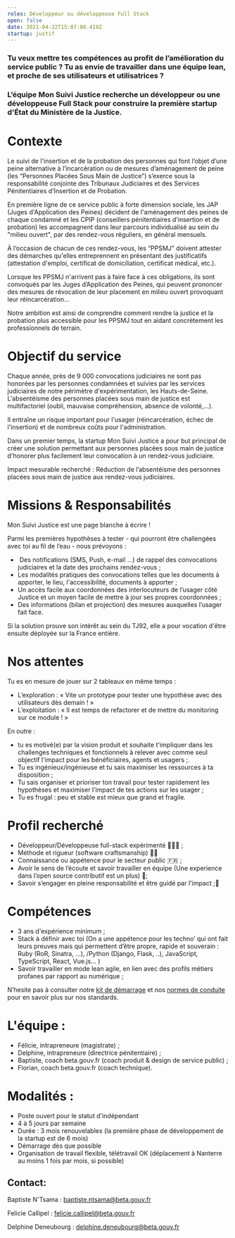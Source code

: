 ```yaml
---
roles: Développeur ou développeuse Full Stack
open: false
date: 2021-04-22T15:07:00.419Z
startup: justif
---
```

### Tu veux mettre tes compétences au profit de l’amélioration du service public ? Tu as envie de travailler dans une équipe lean, et proche de ses utilisateurs et utilisatrices ?

### L’équipe Mon Suivi Justice recherche un développeur ou une développeuse Full Stack pour construire la première startup d'État du Ministère de la Justice.

# Contexte

Le suivi de l'insertion et de la probation des personnes qui font l’objet d’une peine alternative à l’incarcération ou de mesures d’aménagement de peine (les “Personnes Placées Sous Main de Justice”) s’exerce sous la responsabilité conjointe des Tribunaux Judiciaires et des Services Pénitentiaires d’Insertion et de Probation. 

En première ligne de ce service public à forte dimension sociale, les JAP (Juges d'Application des Peines) décident de l'aménagement des peines de chaque condamné et les CPIP (conseillers pénitentiaires d’insertion et de probation) les accompagnent dans leur parcours individualisé au sein du "milieu ouvert", par des rendez-vous réguliers, en général mensuels.

À l’occasion de chacun de ces rendez-vous, les “PPSMJ” doivent attester des démarches qu'elles entreprennent en présentant des justificatifs (attestation d'emploi, certificat de domiciliation, certificat médical, etc.).

Lorsque les PPSMJ n'arrivent pas à faire face à ces obligations, ils sont convoqués par les Juges d’Application des Peines, qui peuvent prononcer des mesures de révocation de leur placement en milieu ouvert provoquant leur réincarcération...

Notre ambition est ainsi de comprendre comment rendre la justice et la probation plus accessible pour les PPSMJ tout en aidant concrètement les professionnels de terrain.



# Objectif du service

Chaque année, près de 9 000 convocations judiciaires ne sont pas honorées par les personnes condamnées et suivies par les services judiciaires de notre périmètre d'expérimentation, les Hauts-de-Seine. L'absentéisme des personnes placées sous main de justice est multifactoriel (oubli, mauvaise compréhension, absence de volonté,...).

Il entraîne un risque important pour l'usager (réincarcération, échec de l'insertion) et de nombreux coûts pour l'administration.

Dans un premier temps, la startup Mon Suivi Justice a pour but principal de créer une solution permettant aux personnes placées sous main de justice d'honorer plus facilement leur convocation à un rendez-vous judiciaire.

Impact mesurable recherché : Réduction de l’absentéisme des personnes placées sous main de justice aux rendez-vous judiciaires. 



# Missions & Responsabilités

Mon Suivi Justice est une page blanche à écrire !

Parmi les premières hypothèses à tester - qui pourront être challengées avec toi au fil de l’eau - nous prévoyons :

*  Des notifications (SMS, Push, e-mail …) de rappel des convocations judiciaires et la date des prochains rendez-vous ;
* Les modalités pratiques des convocations telles que les documents à apporter, le lieu, l'accessibilité, documents à apporter ;
* Un accès facile aux coordonnées des interlocuteurs de l’usager côté Justice et un moyen facile de mettre à jour ses propres coordonnées ;
* Des informations (bilan et projection) des mesures auxquelles l’usager fait face.

Si la solution prouve son intérêt au sein du TJ92, elle a pour vocation d'être ensuite déployée sur la France entière.



# Nos attentes

Tu es en mesure de jouer sur 2 tableaux en même temps :

* L’exploration : « Vite un prototype pour tester une hypothèse avec des utilisateurs dès demain ! »
* L’exploitation : « Il est temps de refactorer et de mettre du monitoring sur ce module ! »

En outre : 

* tu es motivé(e) par la vision produit et souhaite t'impliquer dans les challenges techniques et fonctionnels à relever avec comme seul objectif l'impact pour les bénéficiaires, agents et usagers ;.
* Tu es ingénieux/ingénieuse et tu sais maximiser les ressources à ta disposition ;
* Tu sais organiser et prioriser ton travail pour tester rapidement les hypothèses et maximiser l’impact de tes actions sur les usager ;
* Tu es frugal : peu et stable est mieux que grand et fragile.



# Profil recherché

* Développeur/Développeuse full-stack expérimenté 💪👩‍💻 ;
* Méthode et rigueur (software craftsmanship) 🙏🏽 
* Connaissance ou appétence pour le secteur public 🇫🇷 ;
* Avoir le sens de l’écoute et savoir travailler en équipe (Une experience dans l’open source contributif est un plus) 🙂;
* Savoir s’engager en pleine responsabilité et être guidé par l'impact ;🚀 



# Compétences

* 3 ans d'expérience minimum ;
* Stack à définir avec toi (On a une appétence pour les techno’ qui ont fait leurs preuves mais qui permettent d’être propre, rapide et souverain : Ruby (RoR, Sinatra, ...), /Python (Django, Flask, ..), JavaScript, TypeScript, React, Vue.js... )
* Savoir travailler en mode lean agile, en lien avec des profils métiers profanes par rapport au numérique ;

N’hesite pas à consulter notre [kit de démarrage](https://doc.incubateur.net/communaute/gerer-sa-startup-detat-ou-de-territoires-au-quotidien/la-vie-dune-se/construction/kit-de-demarrage) et nos [normes de conduite](https://doc.incubateur.net/communaute/travailler-a-beta-gouv/culture/normes-de-conduite) pour en savoir plus sur nos standards.



# L'équipe :

* Félicie, intrapreneure (magistrate) ;
* Delphine, intrapreneure (directrice pénitentiaire) ;
* Baptiste, coach beta.gouv.fr (coach produit & design de service public) ;
* Florian, coach beta.gouv.fr (coach technique).



# Modalités :

* Poste ouvert pour le statut d'indépendant
*  4 à 5 jours par semaine
* Durée : 3 mois renouvelables (la première phase de développement de la startup est de 6 mois)
* Démarrage dès que possible
* Organisation de travail flexible, télétravail OK (déplacement à Nanterre au moins 1 fois par mois, si possible)

## Contact:

Baptiste N'Tsama : baptiste.ntsama@beta.gouv.fr

Felicie Callipel : felicie.callipel@beta.gouv.fr

Delphine Deneubourg : delphine.deneubourg@beta.gouv.fr
